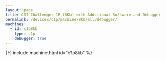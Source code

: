 ```yaml
---
layout: page
title: OSI Challenger 1P (8Kb) with Additional Software and Debugger
permalink: /devices/c1p/machine/8kb/all/debugger/
machines:
  - id: c1p8kb
    type: c1p
    debugger: true
---
```


{% include machine.html id="c1p8kb" %}
